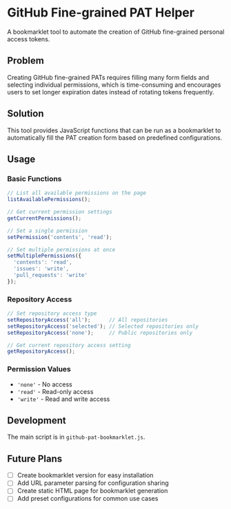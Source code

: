 # GitHub Fine-grained PAT Helper

A bookmarklet tool to automate the creation of GitHub fine-grained personal access tokens.

## Problem

Creating GitHub fine-grained PATs requires filling many form fields and selecting individual permissions, which is time-consuming and encourages users to set longer expiration dates instead of rotating tokens frequently.

## Solution

This tool provides JavaScript functions that can be run as a bookmarklet to automatically fill the PAT creation form based on predefined configurations.

## Usage

### Basic Functions

```javascript
// List all available permissions on the page
listAvailablePermissions();

// Get current permission settings
getCurrentPermissions();

// Set a single permission
setPermission('contents', 'read');

// Set multiple permissions at once
setMultiplePermissions({
  'contents': 'read',
  'issues': 'write',
  'pull_requests': 'write'
});
```

### Repository Access

```javascript
// Set repository access type
setRepositoryAccess('all');      // All repositories
setRepositoryAccess('selected'); // Selected repositories only
setRepositoryAccess('none');     // Public repositories only

// Get current repository access setting
getRepositoryAccess();
```

### Permission Values

- `'none'` - No access
- `'read'` - Read-only access
- `'write'` - Read and write access

## Development

The main script is in `github-pat-bookmarklet.js`.

## Future Plans

- [ ] Create bookmarklet version for easy installation
- [ ] Add URL parameter parsing for configuration sharing
- [ ] Create static HTML page for bookmarklet generation
- [ ] Add preset configurations for common use cases